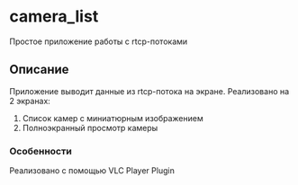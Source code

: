 # camera_list

Простое приложение работы с rtcp-потоками

## Описание

Приложение выводит данные из rtcp-потока на экране. 
Реализовано на 2 экранах:

 1. Список камер с миниатюрным изображением
 2. Полноэкранный просмотр камеры

### Особенности

Реализовано с помощью VLC Player Plugin 
